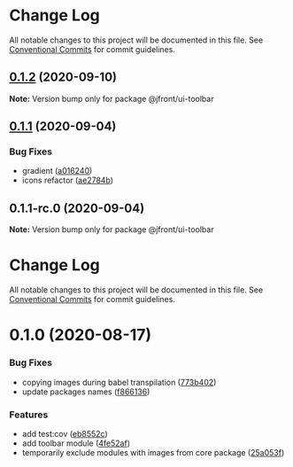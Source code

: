 # Change Log

All notable changes to this project will be documented in this file.
See [Conventional Commits](https://conventionalcommits.org) for commit guidelines.

## [0.1.2](https://github.com/Jepria/jfront-ui/compare/@jfront/ui-toolbar@0.1.1...@jfront/ui-toolbar@0.1.2) (2020-09-10)

**Note:** Version bump only for package @jfront/ui-toolbar





## [0.1.1](https://github.com/Jepria/jfront-ui/compare/@jfront/ui-toolbar@0.1.0...@jfront/ui-toolbar@0.1.1) (2020-09-04)


### Bug Fixes

* gradient ([a016240](https://github.com/Jepria/jfront-ui/commit/a0162405fd2c3b9073816ac7d971df2250e1ff85))
* icons refactor ([ae2784b](https://github.com/Jepria/jfront-ui/commit/ae2784be68bbba3c6bafc2775a4a5a50c059c92e))





## 0.1.1-rc.0 (2020-09-04)

**Note:** Version bump only for package @jfront/ui-toolbar





# Change Log

All notable changes to this project will be documented in this file. See
[Conventional Commits](https://conventionalcommits.org) for commit guidelines.

# 0.1.0 (2020-08-17)

### Bug Fixes

- copying images during babel transpilation
  ([773b402](https://github.com/Jepria/jfront-components/commit/773b4022c35d4aadf8ae2897b39ddb4107a810b1))
- update packages names
  ([f866136](https://github.com/Jepria/jfront-components/commit/f866136a1ac3388a010816fe9cfffa75c91818b7))

### Features

- add test:cov
  ([eb8552c](https://github.com/Jepria/jfront-components/commit/eb8552cda1ad5056ae62d665b31cf8ff6f0b760f))
- add toolbar module
  ([4fe52af](https://github.com/Jepria/jfront-components/commit/4fe52afabe19494e6af464a68bd9f77a704f8b0e))
- temporarily exclude modules with images from core package
  ([25a053f](https://github.com/Jepria/jfront-components/commit/25a053f226143036336d1cce735c6845dcd0143b))
